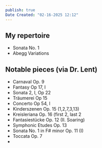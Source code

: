 ```yaml
---
publish: true
Date Created: "02-16-2025 12:12"
---
```

## My repertoire
- Sonata No. 1
- Abegg Variations
## Notable pieces (via Dr. Lent)
- Carnaval Op. 9
- Fantasy Op 17, I
- Sonata 2, I, Op 22
- Träumerei Op 15
- Concerto Op 54, I
- Kinderszenen Op. 15  (1,2,7,3,13)
- Kreisleriana Op. 16 (first 2, last 2
- Fantasiestücke Op. 12 (II. Soaring)
- Symphonic Etudes Op. 13
- Sonata No. 1 in F# minor Op. 11 (I)
- Toccata Op. 7
- 
